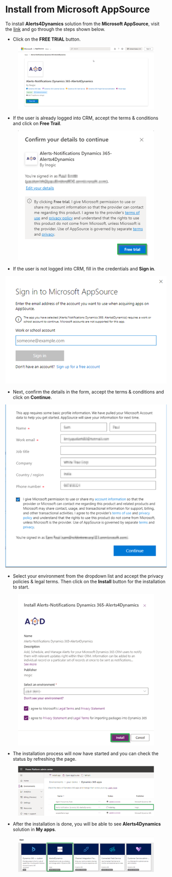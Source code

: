 # Install from Microsoft AppSource

To install **Alerts4Dynamics** solution from the **Microsoft AppSource**, visit the [link](https://appsource.microsoft.com/en-us/product/dynamics-365/inogic.alerts-4-dynamics-add-manage-schedule-notification?tab=Overview) and go through the steps shown below.&#x20;

* Click on the **FREE TRIAL** button.

<figure><img src="../../.gitbook/assets/A4d Appsource page.png" alt=""><figcaption></figcaption></figure>

* If the user is already logged into CRM, accept the terms & conditions and click on **Free Trail**.

<figure><img src="../../.gitbook/assets/If the user is already logged into CRM.png" alt=""><figcaption></figcaption></figure>

* If the user is not logged into CRM, fill in the credentials and **Sign in**.

![](../../.gitbook/assets/m.png)

* Next, confirm the details in the form, accept the terms & conditions and click on **Continue**.

![](../../.gitbook/assets/SS.png)

* Select your environment from the dropdown list and accept the privacy policies & legal terms. Then click on the **Install** button for the installation to start.

<figure><img src="../../.gitbook/assets/Installation start.png" alt=""><figcaption></figcaption></figure>

* The installation process will now have started and you can check the status by refreshing the page.

<figure><img src="../../.gitbook/assets/installing.png" alt=""><figcaption></figcaption></figure>

* After the installation is done, you will be able to see **Alerts4Dynamics** solution in **My apps**.

<figure><img src="../../.gitbook/assets/app is installed.png" alt=""><figcaption></figcaption></figure>
